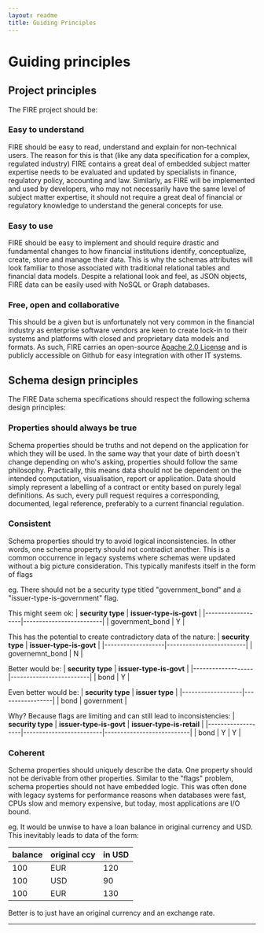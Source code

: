 ```yaml
---
layout: readme
title: Guiding Principles
---
```


# Guiding principles

## Project principles
The FIRE project should be:

### Easy to understand
FIRE should be easy to read, understand and explain for non-technical users. The reason for this is that (like any data specification for a complex, regulated industry) FIRE contains a great deal of embedded subject matter expertise needs to be evaluated and updated by specialists in finance, regulatory policy, accounting and law. Similarly, as FIRE will be implemented and used by developers, who may not necessarily have the same level of subject matter expertise, it should not require a great deal of financial or regulatory knowledge to understand the general concepts for use.

### Easy to use 
FIRE should be easy to implement and should require drastic and fundamental changes to how financial institutions identify, conceptualize, create, store and manage their data. This is why the schemas attributes will look familiar to those associated with traditional relational tables and financial data models. Despite a relational look and feel, as JSON objects, FIRE data can be easily used with NoSQL or Graph databases. 

### Free, open and collaborative
This should be a given but is unfortunately not very common in the financial industry as enterprise software vendors are keen to create lock-in to their systems and platforms with closed and proprietary data models and formats. As such, FIRE carries an open-source [Apache 2.0 License][license] and is publicly accessible on Github for easy integration with other IT systems.


## Schema design principles
The FIRE Data schema specifications should respect the following schema design principles:

### Properties should always be true
Schema properties should be truths and not depend on the application for which they will be used. In the same way that your date of birth doesn't change depending on who's asking, properties should follow the same philosophy. Practically, this means data should not be dependent on the intended computation, visualisation, report or application. Data should simply represent a labelling of a contract or entity based on purely legal definitions. As such, every pull request requires a corresponding, documented, legal reference, preferably to a current financial regulation.


### Consistent
Schema properties should try to avoid logical inconsistencies. In other words, one schema property should not contradict another. This is a common occurrence in legacy systems where schemas were updated without a big picture consideration. This typically manifests itself in the form of flags

eg. There should not be a security type titled "government_bond" and a "issuer-type-is-government" flag. 

This might seem ok:
| **security type** | **issuer-type-is-govt** |
|-------------------|-------------------------|
| government_bond   | Y                       |

This has the potential to create contradictory data of the nature:
| **security type** | **issuer-type-is-govt** |
|-------------------|-------------------------|
| governemnt_bond   | N                       |

Better would be:
| **security type** | **issuer-type-is-govt** |
|-------------------|-------------------------|
| bond              | Y                       |

Even better would be:
| **security type** | **issuer type** |
|-------------------|-----------------|
| bond              | government      |

Why? Because flags are limiting and can still lead to inconsistencies:
| **security type** | **issuer-type-is-govt** | **issuer-type-is-retail** |
|-------------------|-------------------------|---------------------------|
| bond              | Y                       | Y                         |


### Coherent
Schema properties should uniquely describe the data. One property should not be derivable from other properties. Similar to the "flags" problem, schema properties should not have embedded logic. This was often done with legacy systems for performance reasons when databases were fast, CPUs slow and memory expensive, but today, most applications are I/O bound.

eg. It would be unwise to have a loan balance in original currency and USD. This inevitably leads to data of the form:

| **balance** | **original ccy** | **in USD** |
|-------------|------------------|------------|
| 100         | EUR              | 120        |
| 100         | USD              | 90         |
| 100         | EUR              | 130        |

Better is to just have an original currency and an exchange rate.

---
[license]:  https://github.com/suadelabs/fire/LICENSE
